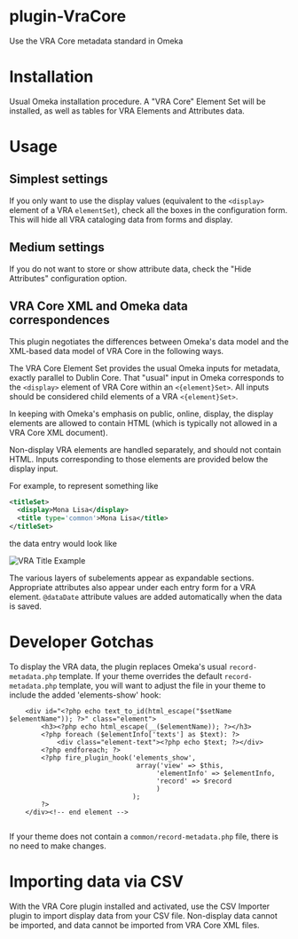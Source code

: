 # plugin-VraCore
Use the VRA Core metadata standard in Omeka

# Installation
Usual Omeka installation procedure. A "VRA Core" Element Set will be installed, as well as tables for VRA Elements and Attributes data.

# Usage
## Simplest settings
If you only want to use the display values (equivalent to the `<display>` element of a VRA `elementSet`), check all the boxes in the configuration form. This will hide all VRA cataloging data from forms and display.

## Medium settings
If you do not want to store or show attribute data, check the "Hide Attributes" configuration option.

## VRA Core XML and Omeka data correspondences

This plugin negotiates the differences between Omeka's data model and the XML-based data model of VRA Core in the following ways.

The VRA Core Element Set provides the usual Omeka inputs for metadata, exactly parallel to Dublin Core. That "usual" input in Omeka corresponds to the `<display>` element of VRA Core within an `<{element}Set>`. All inputs should be considered child elements of a VRA `<{element}Set>`. 

In keeping with Omeka's emphasis on public, online, display, the display elements are allowed to contain HTML (which is typically not allowed in a VRA Core XML document). 

Non-display VRA elements are handled separately, and should not contain HTML. Inputs corresponding to those elements are provided below the display input.

For example, to represent something like

```xml
<titleSet>
  <display>Mona Lisa</display>
  <title type='common'>Mona Lisa</title> 
</titleSet>
```

the data entry would look like

![VRA Title Example](/../readme-screenshots/readme-screenshots/vraTitleExample.png?raw=true "VRA Title Example")

The various layers of subelements appear as expandable sections. Appropriate attributes also appear under each entry form for a VRA element. `@dataDate` attribute values are added automatically when the data is saved.

# Developer Gotchas

To display the VRA data, the plugin replaces Omeka's usual `record-metadata.php` template. If your theme overrides the default `record-metadata.php` template, you will want to adjust the file in your theme to include the added 'elements-show' hook:

```phtml
    <div id="<?php echo text_to_id(html_escape("$setName $elementName")); ?>" class="element">
        <h3><?php echo html_escape(__($elementName)); ?></h3>
        <?php foreach ($elementInfo['texts'] as $text): ?>
            <div class="element-text"><?php echo $text; ?></div>
        <?php endforeach; ?>
        <?php fire_plugin_hook('elements_show',
                                array('view' => $this,
                                     'elementInfo' => $elementInfo,
                                     'record' => $record
                                     )
                               );
        ?>
    </div><!-- end element -->


```

If your theme does not contain a `common/record-metadata.php` file, there is no need to make changes.

# Importing data via CSV

With the VRA Core plugin installed and activated, use the CSV Importer plugin to import display data from your CSV file. Non-display data cannot be imported, and data cannot be imported from VRA Core XML files.
